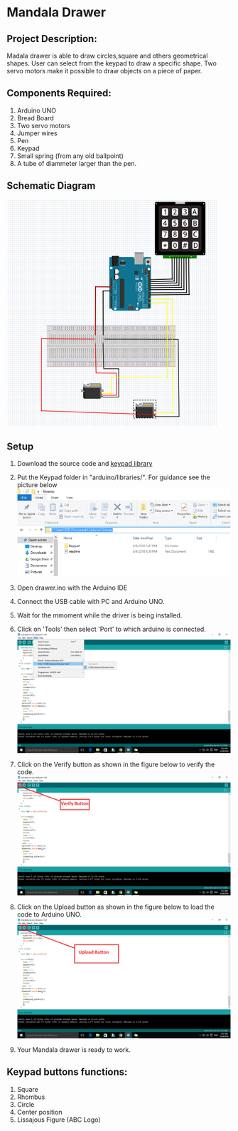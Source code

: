 # Mandala Drawer
## Project Description:
Madala drawer is able to draw  circles,square and others geometrical shapes. User can select from the keypad to draw a specific shape.
Two servo motors make it possible to draw objects on a piece of paper.

## Components Required:
1.	Arduino UNO
2.	Bread Board
3.	Two servo motors
4.	Jumper wires 
5.	Pen
6.	Keypad
7.	Small spring (from any old ballpoint)
8.	A tube of diammeter larger than the pen.

## Schematic Diagram
![Schematic](https://github.com/artyar-tui/mandala-drawer/blob/master/Schematic/Schematic.PNG)

## Setup
1. Download the source code and [keypad library](http://playground.arduino.cc/Code/Keypad#Download)
2. Put the Keypad folder in "arduino/libraries/". For guidance see the picture below ![Path](https://github.com/artyar-tui/mandala-drawer/blob/master/Schematic/fig1.PNG)

3. Open drawer.ino with the Arduino IDE 
4. Connect the USB cable with PC and Arduino UNO. 
5. Wait for the mmoment while the driver is being installed.

6. Click on 'Tools' then select 'Port' to which arduino is connected. ![Port](https://github.com/artyar-tui/mandala-drawer/blob/master/Schematic/fig2.png)

7. Click on the Verify button as shown in the figure below to verify the code.![Verify](https://github.com/artyar-tui/mandala-drawer/blob/master/Schematic/fig3.png)

8. Click on the Upload button as shown in the figure below to load the code to Arduino UNO.![Upload](https://github.com/artyar-tui/mandala-drawer/blob/master/Schematic/fig4.png)

9. Your Mandala drawer is ready to work.

## Keypad buttons functions:
1.  Square
2.  Rhombus
3.  Circle
4.  Center position
5.  Lissajous Figure (ABC Logo)
